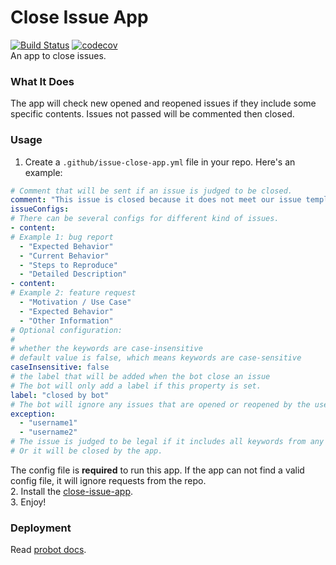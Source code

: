 # Close Issue App
[![Build Status](https://github.com/offu/close-issue-app/workflows/Run%20tests/badge.svg)](https://github.com/offu/close-issue-app/actions)
[![codecov](https://codecov.io/gh/offu/close-issue-app/branch/master/graph/badge.svg)](https://codecov.io/gh/offu/close-issue-app)  
An app to close issues.
### What It Does
The app will check new opened and reopened issues if they include some specific contents. Issues not passed will be commented then closed.
### Usage
1. Create a `.github/issue-close-app.yml` file in your repo. Here's an example:  
``` yaml
# Comment that will be sent if an issue is judged to be closed.
comment: "This issue is closed because it does not meet our issue template. Please read it."
issueConfigs:
# There can be several configs for different kind of issues.
- content:
# Example 1: bug report
  - "Expected Behavior"
  - "Current Behavior"
  - "Steps to Reproduce"
  - "Detailed Description"
- content:
# Example 2: feature request
  - "Motivation / Use Case"
  - "Expected Behavior"
  - "Other Information"
# Optional configuration:
#
# whether the keywords are case-insensitive
# default value is false, which means keywords are case-sensitive
caseInsensitive: false
# the label that will be added when the bot close an issue
# The bot will only add a label if this property is set.
label: "closed by bot"
# The bot will ignore any issues that are opened or reopened by the user names in exception
exception:
  - "username1"
  - "username2"
# The issue is judged to be legal if it includes all keywords from any of these two configs.
# Or it will be closed by the app.
```
The config file is **required** to run this app. If the app can not find a valid config file, it will ignore requests from the repo.  
2. Install the [close-issue-app](https://github.com/apps/close-issue-app).  
3. Enjoy!

### Deployment
Read [probot docs](https://probot.github.io/docs/deployment/).


